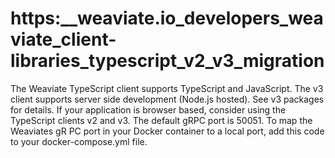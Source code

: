 # https:\_\_weaviate.io_developers_weaviate_client-libraries_typescript_v2_v3_migration

The Weaviate TypeScript client supports TypeScript and JavaScript. The v3 client supports server side development (Node.js hosted). See v3 packages for details. If your application is browser based, consider using the TypeScript clients v2 and v3. The default gRPC port is 50051. To map the Weaviates gR PC port in your Docker container to a local port, add this code to your docker-compose.yml file.
